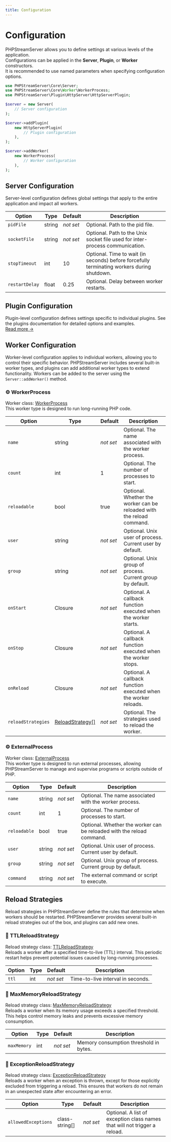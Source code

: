 ```yaml
---
title: Configuration
---
```


# Configuration
PHPStreamServer allows you to define settings at various levels of the application.  
Configurations can be applied in the **Server**, **Plugin**, or **Worker** constructors.  
It is recommended to use named parameters when specifying configuration options.

```php
use PHPStreamServer\Core\Server;
use PHPStreamServer\Core\Worker\WorkerProcess;
use PHPStreamServer\Plugin\HttpServer\HttpServerPlugin;

$server = new Server(
    // Server configuration
);

$server->addPlugin(
    new HttpServerPlugin(
        // Plugin configuration
    ),
);

$server->addWorker(
    new WorkerProcess(
        // Worker configuration
    ),
);
```

## Server Configuration
Server-level configuration defines global settings that apply to the entire application and impact all workers.

| Option         | Type   | Default        | Description                                                                                |
|----------------|--------|----------------|--------------------------------------------------------------------------------------------|
| `pidFile`      | string | *not&nbsp;set* | Optional. Path to the pid file.                                                            |
| `socketFile`   | string | *not&nbsp;set* | Optional. Path to the Unix socket file used for inter-process communication.               |
| `stopTimeout`  | int    | 10             | Optional. Time to wait (in seconds) before forcefully terminating workers during shutdown. |
| `restartDelay` | float  | 0.25           | Optional. Delay between worker restarts.                                                   |

## Plugin Configuration
Plugin-level configuration defines settings specific to individual plugins.
See the plugins documentation for detailed options and examples.  
[Read more →](/docs/plugins/)

## Worker Configuration
Worker-level configuration applies to individual workers, allowing you to control their specific behavior.
PHPStreamServer includes several built-in worker types, and plugins can add additional worker types to extend functionality.
Workers can be added to the server using the `Server::addWorker()` method.

### ⚙️ WorkerProcess
Worker class: [WorkerProcess](https://github.com/phpstreamserver/core/blob/main/src/Worker/WorkerProcess.php)  
This worker type is designed to run long-running PHP code.

| Option             | Type                 | Default        | Description                                                           |
|--------------------|----------------------|----------------|-----------------------------------------------------------------------|
| `name`             | string               | *not&nbsp;set* | Optional. The name associated with the worker process.                |
| `count`            | int                  | 1              | Optional. The number of processes to start.                           |
| `reloadable`       | bool                 | true           | Optional. Whether the worker can be reloaded with the reload command. |
| `user`             | string               | *not&nbsp;set* | Optional. Unix user of process. Current user by default.              |
| `group`            | string               | *not&nbsp;set* | Optional. Unix group of process. Current group by default.            |
| `onStart`          | Closure              | *not&nbsp;set* | Optional. A callback function executed when the worker starts.        |
| `onStop`           | Closure              | *not&nbsp;set* | Optional. A callback function executed when the worker stops.         |
| `onReload`         | Closure              | *not&nbsp;set* | Optional. A callback function executed when the worker reloads.       |
| `reloadStrategies` | [ReloadStrategy[]](https://github.com/phpstreamserver/core/blob/main/src/ReloadStrategy/ReloadStrategy.php) | *not&nbsp;set* | Optional. The strategies used to reload the worker.                   |

### ⚙️ ExternalProcess
Worker class: [ExternalProcess](https://github.com/phpstreamserver/core/blob/main/src/Worker/ExternalProcess.php)  
This worker type is designed to run external processes, allowing PHPStreamServer to manage and supervise programs or scripts outside of PHP.

| Option             | Type   | Default        | Description                                                           |
|--------------------|--------|----------------|-----------------------------------------------------------------------|
| `name`             | string | *not&nbsp;set* | Optional. The name associated with the worker process.                |
| `count`            | int    | 1              | Optional. The number of processes to start.                           |
| `reloadable`       | bool   | true           | Optional. Whether the worker can be reloaded with the reload command. |
| `user`             | string | *not&nbsp;set* | Optional. Unix user of process. Current user by default.              |
| `group`            | string | *not&nbsp;set* | Optional. Unix group of process. Current group by default.            |
| `command`          | string | *not&nbsp;set* | The external command or script to execute.                            |

## Reload Strategies
Reload strategies in PHPStreamServer define the rules that determine when workers should be restarted.
PHPStreamServer provides several built-in reload strategies out of the box, and plugins can add new ones.

### 🔄️ TTLReloadStrategy
Reload strategy class: [TTLReloadStrategy](https://github.com/phpstreamserver/core/blob/main/src/ReloadStrategy/TTLReloadStrategy.php)  
Reloads a worker after a specified time-to-live (TTL) interval.
This periodic restart helps prevent potential issues caused by long-running processes.

| Option | Type | Default        | Description                       |
|--------|------|----------------|-----------------------------------|
| `ttl`  | int  | *not&nbsp;set* | Time-to-live interval in seconds. |

### 🔄️ MaxMemoryReloadStrategy
Reload strategy class: [MaxMemoryReloadStrategy](https://github.com/phpstreamserver/core/blob/main/src/ReloadStrategy/MaxMemoryReloadStrategy.php)  
Reloads a worker when its memory usage exceeds a specified threshold.
This helps control memory leaks and prevents excessive memory consumption.

| Option      | Type   | Default        | Description                            |
|-------------|--------|----------------|----------------------------------------|
| `maxMemory` | int    | *not&nbsp;set* | Memory consumption threshold in bytes. |

### 🔄️ ExceptionReloadStrategy
Reload strategy class: [ExceptionReloadStrategy](https://github.com/phpstreamserver/core/blob/main/src/ReloadStrategy/ExceptionReloadStrategy.php)  
Reloads a worker when an exception is thrown, except for those explicitly excluded from triggering a reload.
This ensures that workers do not remain in an unexpected state after encountering an error.

| Option              | Type           | Default        | Description                                                               |
|---------------------|----------------|----------------|---------------------------------------------------------------------------|
| `allowedExceptions` | class-string[] | *not&nbsp;set* | Optional. A list of exception class names that will not trigger a reload. |
